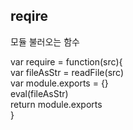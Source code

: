 ## reqire
모듈 불러오는 함수

var require = function(src){                 
    var fileAsStr = readFile(src)           
    var module.exports = {}                  
    eval(fileAsStr)                      
    return module.exports                   
}
